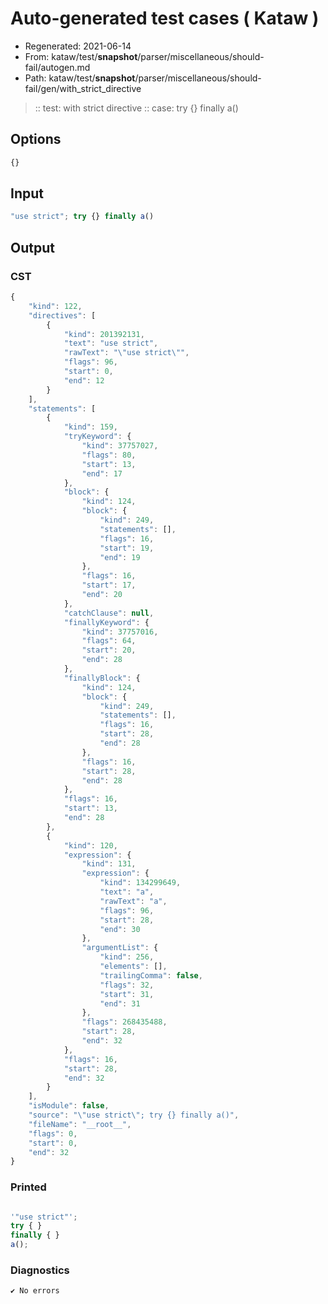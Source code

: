 # Auto-generated test cases ( Kataw )
- Regenerated: 2021-06-14
- From: kataw/test/__snapshot__/parser/miscellaneous/should-fail/autogen.md
- Path: kataw/test/__snapshot__/parser/miscellaneous/should-fail/gen/with_strict_directive
> :: test: with strict directive
> :: case: try {} finally a()
## Options

`````js
{}
`````
## Input

`````js
"use strict"; try {} finally a()
`````
## Output

### CST

```javascript
{
    "kind": 122,
    "directives": [
        {
            "kind": 201392131,
            "text": "use strict",
            "rawText": "\"use strict\"",
            "flags": 96,
            "start": 0,
            "end": 12
        }
    ],
    "statements": [
        {
            "kind": 159,
            "tryKeyword": {
                "kind": 37757027,
                "flags": 80,
                "start": 13,
                "end": 17
            },
            "block": {
                "kind": 124,
                "block": {
                    "kind": 249,
                    "statements": [],
                    "flags": 16,
                    "start": 19,
                    "end": 19
                },
                "flags": 16,
                "start": 17,
                "end": 20
            },
            "catchClause": null,
            "finallyKeyword": {
                "kind": 37757016,
                "flags": 64,
                "start": 20,
                "end": 28
            },
            "finallyBlock": {
                "kind": 124,
                "block": {
                    "kind": 249,
                    "statements": [],
                    "flags": 16,
                    "start": 28,
                    "end": 28
                },
                "flags": 16,
                "start": 28,
                "end": 28
            },
            "flags": 16,
            "start": 13,
            "end": 28
        },
        {
            "kind": 120,
            "expression": {
                "kind": 131,
                "expression": {
                    "kind": 134299649,
                    "text": "a",
                    "rawText": "a",
                    "flags": 96,
                    "start": 28,
                    "end": 30
                },
                "argumentList": {
                    "kind": 256,
                    "elements": [],
                    "trailingComma": false,
                    "flags": 32,
                    "start": 31,
                    "end": 31
                },
                "flags": 268435488,
                "start": 28,
                "end": 32
            },
            "flags": 16,
            "start": 28,
            "end": 32
        }
    ],
    "isModule": false,
    "source": "\"use strict\"; try {} finally a()",
    "fileName": "__root__",
    "flags": 0,
    "start": 0,
    "end": 32
}
```

### Printed

```javascript

'"use strict"';
try { }
finally { }
a();

```

### Diagnostics

```javascript
✔ No errors
```

